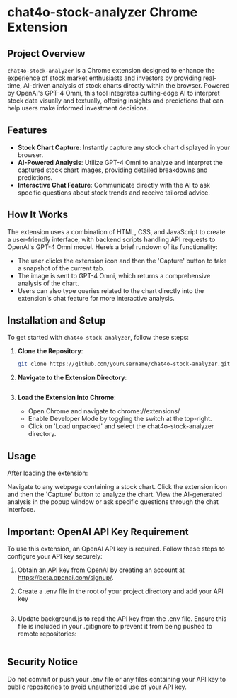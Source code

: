 # chat4o-stock-analyzer Chrome Extension

## Project Overview

`chat4o-stock-analyzer` is a Chrome extension designed to enhance the experience of stock market enthusiasts and investors by providing real-time, AI-driven analysis of stock charts directly within the browser. Powered by OpenAI's GPT-4 Omni, this tool integrates cutting-edge AI to interpret stock data visually and textually, offering insights and predictions that can help users make informed investment decisions.

## Features

- **Stock Chart Capture**: Instantly capture any stock chart displayed in your browser.
- **AI-Powered Analysis**: Utilize GPT-4 Omni to analyze and interpret the captured stock chart images, providing detailed breakdowns and predictions.
- **Interactive Chat Feature**: Communicate directly with the AI to ask specific questions about stock trends and receive tailored advice.

## How It Works

The extension uses a combination of HTML, CSS, and JavaScript to create a user-friendly interface, with backend scripts handling API requests to OpenAI's GPT-4 Omni model. Here’s a brief rundown of its functionality:

- The user clicks the extension icon and then the 'Capture' button to take a snapshot of the current tab.
- The image is sent to GPT-4 Omni, which returns a comprehensive analysis of the chart.
- Users can also type queries related to the chart directly into the extension's chat feature for more interactive analysis.

## Installation and Setup

To get started with `chat4o-stock-analyzer`, follow these steps:

1. **Clone the Repository**:
   ```bash
   git clone https://github.com/yourusername/chat4o-stock-analyzer.git
   ```
2. **Navigate to the Extension Directory**:

   ```cd chat4o-stock-analyzer

   ```

3. **Load the Extension into Chrome**:
   - Open Chrome and navigate to chrome://extensions/
   - Enable Developer Mode by toggling the switch at the top-right.
   - Click on 'Load unpacked' and select the chat4o-stock-analyzer directory.

## Usage

After loading the extension:

Navigate to any webpage containing a stock chart.
Click the extension icon and then the 'Capture' button to analyze the chart.
View the AI-generated analysis in the popup window or ask specific questions through the chat interface.

## Important: OpenAI API Key Requirement

To use this extension, an OpenAI API key is required. Follow these steps to configure your API key securely:

1. Obtain an API key from OpenAI by creating an account at https://beta.openai.com/signup/.
2. Create a .env file in the root of your project directory and add your API key

   ```OPENAI_API_KEY='your_openai_api_key_here'

   ```

3. Update background.js to read the API key from the .env file. Ensure this file is included in your .gitignore to prevent it from being pushed to remote repositories:

   ```const OPENAI_API_KEY = process.env.OPENAI_API_KEY;

   ```

## Security Notice

Do not commit or push your .env file or any files containing your API key to public repositories to avoid unauthorized use of your API key.
